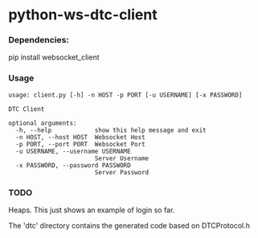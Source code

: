# python-ws-dtc-client

### Dependencies:

pip install websocket_client


### Usage
```
usage: client.py [-h] -n HOST -p PORT [-u USERNAME] [-x PASSWORD]

DTC Client

optional arguments:
  -h, --help            show this help message and exit
  -n HOST, --host HOST  Websocket Host
  -p PORT, --port PORT  Websocket Port
  -u USERNAME, --username USERNAME
                        Server Username
  -x PASSWORD, --password PASSWORD
                        Server Password
```


### TODO
Heaps. This just shows an example of login so far.

The 'dtc' directory contains the generated code based on DTCProtocol.h